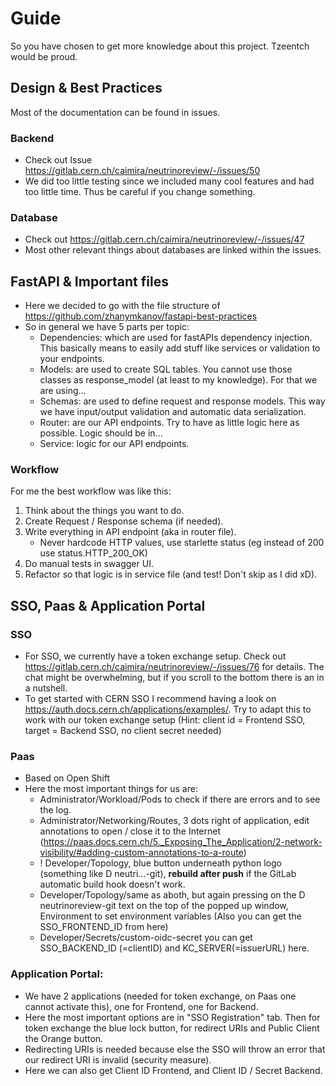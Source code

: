 # Guide
So you have chosen to get more knowledge about this project. Tzeentch would be proud. 

## Design & Best Practices
Most of the documentation can be found in issues.

### Backend
- Check out Issue https://gitlab.cern.ch/caimira/neutrinoreview/-/issues/50 
- We did too little testing since we included many cool features and had too little time. Thus be careful if you change something.


### Database
- Check out https://gitlab.cern.ch/caimira/neutrinoreview/-/issues/47
- Most other relevant things about databases are linked within the issues.

## FastAPI & Important files
- Here we decided to go with the file structure of https://github.com/zhanymkanov/fastapi-best-practices
- So in general we have 5 parts per topic:
  - Dependencies: which are used for fastAPIs dependency injection. This basically means to easily add stuff like services or validation to your endpoints.
  - Models: are used to create SQL tables. You cannot use those classes as response_model (at least to my knowledge). For that we are using...
  - Schemas: are used to define  request and response models. This way we have input/output validation and automatic data serialization.
  - Router: are our API endpoints. Try to have as little logic here as possible. Logic should be in...
  - Service: logic for our API endpoints.

### Workflow
For me the best workflow was like this:
1. Think about the things you want to do.
1. Create Request / Response schema (if needed). 
1. Write everything in API endpoint (aka in router file).
   - Never hardcode HTTP values, use starlette status (eg instead of 200 use status.HTTP_200_OK)
1. Do manual tests in swagger UI.
1. Refactor so that logic is in service file (and test! Don't skip as I did xD).


## SSO, Paas & Application Portal
### SSO
- For SSO, we currently have a token exchange setup. Check out https://gitlab.cern.ch/caimira/neutrinoreview/-/issues/76 for details. The chat might be overwhelming, but if you scroll to the bottom there is an in a nutshell.
- To get started with CERN SSO I recommend having a look on https://auth.docs.cern.ch/applications/examples/. Try to adapt this to work with our token exchange setup (Hint: client id = Frontend SSO, target = Backend SSO, no client secret needed)

### Paas
- Based on Open Shift
- Here the most important things for us are:
  - Administrator/Workload/Pods to check if there are errors and to see the log.
  - Administrator/Networking/Routes, 3 dots right of application, edit annotations to open / close it to the Internet (https://paas.docs.cern.ch/5._Exposing_The_Application/2-network-visibility/#adding-custom-annotations-to-a-route)
  - ! Developer/Topology, blue button underneath python logo (something like D neutri...-git), **rebuild after push** if the GitLab automatic build hook doesn't work.
  - Developer/Topology/same as aboth, but again pressing on the D neutrinoreview-git text on the top of the popped up window, Environment to set environment variables (Also you can get the SSO_FRONTEND_ID from here)
  - Developer/Secrets/custom-oidc-secret you can get SSO_BACKEND_ID (=clientID) and KC_SERVER(=issuerURL) here.

### Application Portal:
  - We have 2 applications (needed for token exchange, on Paas one cannot activate this), one for Frontend, one for Backend.
  - Here the most important options are in "SSO Registration" tab. Then for token exchange the blue lock button, for redirect URIs and Public Client the Orange button.
  - Redirecting URIs is needed because else the SSO will throw an error that our redirect URI is invalid (security measure).
  - Here we can also get Client ID Frontend, and Client ID / Secret Backend.
